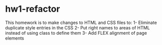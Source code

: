 # hw1-refactor
This homework is to make changes to HTML and CSS files to:
 1- Eliminate duplicate style entries in the CSS
 2- Put right names to areas of HTML instead of using class to define them
 3- Add FLEX alignment of page elements
